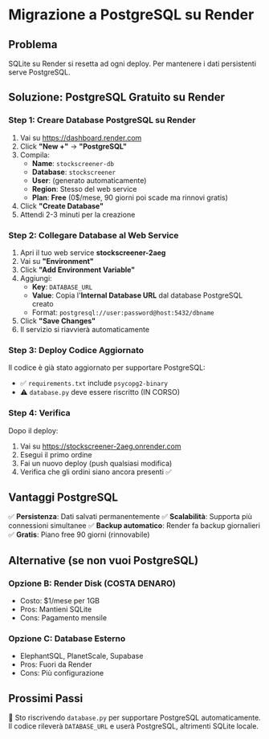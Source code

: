 # Migrazione a PostgreSQL su Render

## Problema
SQLite su Render si resetta ad ogni deploy. Per mantenere i dati persistenti serve PostgreSQL.

## Soluzione: PostgreSQL Gratuito su Render

### Step 1: Creare Database PostgreSQL su Render

1. Vai su https://dashboard.render.com
2. Click **"New +"** → **"PostgreSQL"**
3. Compila:
   - **Name**: `stockscreener-db`
   - **Database**: `stockscreener`
   - **User**: (generato automaticamente)
   - **Region**: Stesso del web service
   - **Plan**: **Free** (0$/mese, 90 giorni poi scade ma rinnovi gratis)
4. Click **"Create Database"**
5. Attendi 2-3 minuti per la creazione

### Step 2: Collegare Database al Web Service

1. Apri il tuo web service **stockscreener-2aeg**
2. Vai su **"Environment"**
3. Click **"Add Environment Variable"**
4. Aggiungi:
   - **Key**: `DATABASE_URL`
   - **Value**: Copia l'**Internal Database URL** dal database PostgreSQL creato
   - Format: `postgresql://user:password@host:5432/dbname`
5. Click **"Save Changes"**
6. Il servizio si riavvierà automaticamente

### Step 3: Deploy Codice Aggiornato

Il codice è già stato aggiornato per supportare PostgreSQL:
- ✅ `requirements.txt` include `psycopg2-binary`
- ⚠️ `database.py` deve essere riscritto (IN CORSO)

### Step 4: Verifica

Dopo il deploy:
1. Vai su https://stockscreener-2aeg.onrender.com
2. Esegui il primo ordine
3. Fai un nuovo deploy (push qualsiasi modifica)
4. Verifica che gli ordini siano ancora presenti ✅

## Vantaggi PostgreSQL

✅ **Persistenza**: Dati salvati permanentemente
✅ **Scalabilità**: Supporta più connessioni simultanee
✅ **Backup automatico**: Render fa backup giornalieri
✅ **Gratis**: Piano free 90 giorni (rinnovabile)

## Alternative (se non vuoi PostgreSQL)

### Opzione B: Render Disk (COSTA DENARO)
- Costo: $1/mese per 1GB
- Pros: Mantieni SQLite
- Cons: Pagamento mensile

### Opzione C: Database Esterno
- ElephantSQL, PlanetScale, Supabase
- Pros: Fuori da Render
- Cons: Più configurazione

## Prossimi Passi

🔧 Sto riscrivendo `database.py` per supportare PostgreSQL automaticamente.
Il codice rileverà `DATABASE_URL` e userà PostgreSQL, altrimenti SQLite locale.
